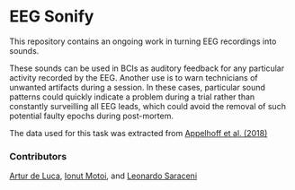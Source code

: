 # EEG Sonify

This repository contains an ongoing work in turning EEG recordings into sounds.

These sounds can be used in BCIs as auditory feedback for any particular activity recorded by the EEG.
Another use is to warn technicians of unwanted artifacts during a session. In these cases, particular sound patterns could quickly indicate a problem during a trial rather than constantly surveilling all EEG leads, which could avoid the removal of such potential faulty epochs during post-mortem.

The data used for this task was extracted from [Appelhoff et al. (2018)](https://osf.io/cj2dr/wiki/home/)

### Contributors
[Artur de Luca](https://github.com/IonutMotoi), 
[Ionut Motoi](https://github.com/IonutMotoi), and 
[Leonardo Saraceni](https://github.com/Lio320)
